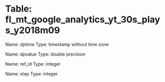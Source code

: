 Table: fl_mt_google_analytics_yt_30s_plays_y2018m09
===================================================

Name: dptime
Type: timestamp without time zone

Name: dpvalue
Type: double precision

Name: ref_id
Type: integer

Name: step
Type: integer


